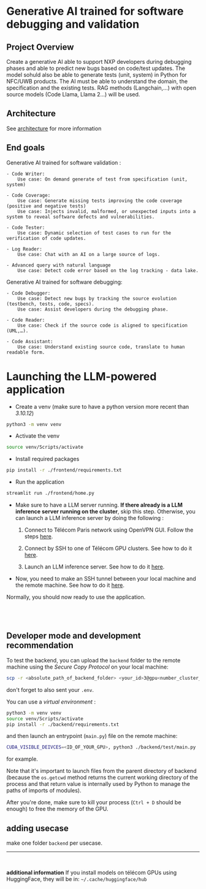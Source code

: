 # Generative AI trained for software debugging and validation

## Project Overview

Create a generative AI able to support NXP developers during debugging phases and able to predict new bugs based on code/test updates. The model sohuld also be able to generate tests (unit, system) in Python for  NFC/UWB products. The AI must be able to understand the domain, the specification and the existing tests. RAG methods (Langchain,...) with open source models (Code Llama, Llama 2...) will be used.

## Architecture
See [architecture](architecture/README.md) for more information 

## End goals
Generative AI trained for software validation :

    - Code Writer:
        Use case: On demand generate of test from specification (unit, system)

    - Code Coverage:
        Use case: Generate missing tests improving the code coverage (positive and negative tests) 
        Use case: Injects invalid, malformed, or unexpected inputs into a system to reveal software defects and vulnerabilities.

    - Code Tester:
        Use case: Dynamic selection of test cases to run for the verification of code updates.

    - Log Reader:
        Use case: Chat with an AI on a large source of logs.

    - Advanced query with natural language
        Use case: Detect code error based on the log tracking - data lake.




Generative AI trained for software debugging:

    - Code Debugger:
        Use case: Detect new bugs by tracking the source evolution (testbench, tests, code, specs).
        Use case: Assist developers during the debugging phase.

    - Code Reader:
        Use case: Check if the source code is aligned to specification (UML,…).

    - Code Assistant:
        Use case: Understand existing source code, translate to human readable form.



# Launching the LLM-powered application



- Create a venv (make sure to have a python version more recent than *3.10.12*)

```bash
python3 -m venv venv
```


- Activate the venv

```bash
source venv/Scripts/activate
```
- Install required packages

```bash
pip install -r ./frontend/requirements.txt
```

- Run the application
```bash
streamlit run ./frontend/home.py
```

- Make sure to have a LLM server running. **If there already is a LLM inference server running on the cluster**, skip this step. Otherwise, you can launch a LLM inference server by doing the following :   


  1. Connect to Télécom Paris network using OpenVPN GUI. Follow the steps [here](https://eole.telecom-paris.fr/vos-services/services-numeriques/connexions-aux-reseaux/openvpn-avec-windows).

  2. Connect by SSH to one of Télécom GPU clusters. See how to do it [here](resources/GPU_access.md).
   

  3. Launch an LLM inference server. See how to do it [here](OpenLLM/OpenLLM.md).
   


- Now, you need to make an SSH tunnel between your local machine and the remote machine. See how to do it [here](resources/tunnel_SSH.md).


Normally, you should now ready to use the application.
<br>
<br>
<br>
<br>

## Developer mode and development recommendation

To test the backend, you can upload the `backend` folder to the remote machine using the *Secure Copy Protocol* on your local machine:

```bash
scp -r <absolute_path_of_backend_folder> <your_id>3@gpu<number_cluster_gpu>.enst.fr:/home/infres/<your_id>
```

don't forget to also sent your `.env`.


You can use a *virtual environment* :

```bash
python3 -m venv venv
source venv/Scripts/activate
pip install -r ./backend/requirements.txt
```



and then launch an entrypoint (`main.py`) file on the remote machine:

```bash
CUDA_VISIBLE_DEIVCES=<ID_OF_YOUR_GPU>, python3 ./backend/test/main.py
``` 
for example. 

 Note that it's important to launch files from the parent directory of backend (because the `os.getcwd` method returns the current working directory of the process and that return value is internally used by Python to manage the paths of imports of modules).

 After you're done, make sure to kill your process (`Ctrl + D` should be enough) to free the memory of the GPU.


 ## adding usecase

make one folder `backend` per usecase.

--- 
<br>

**additional information**
If you install models on télécom GPUs using HuggingFace, they will be in: 
`~/.cache/huggingface/hub`
